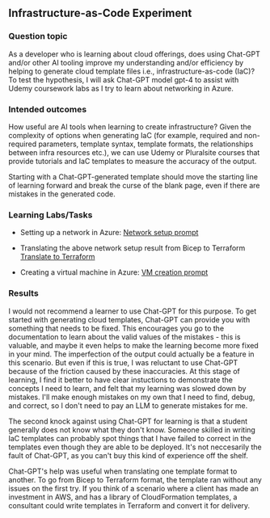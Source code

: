 ## Infrastructure-as-Code Experiment

### Question topic
As a developer who is learning about cloud offerings, does using Chat-GPT and/or other AI tooling improve my understanding and/or efficiency by helping to generate cloud template files i.e., infrastructure-as-code (IaC)? To test the hypothesis, I will ask Chat-GPT model gpt-4 to assist with Udemy coursework labs as I try to learn about networking in Azure.

### Intended outcomes
How useful are AI tools when learning to create infrastructure? Given the complexity of options when generating IaC (for example, required and non-required parameters, template syntax, template formats, the relationships between infra resources etc.), we can use Udemy or Pluralsite courses that provide tutorials and IaC templates to measure the accuracy of the output. 

Starting with a Chat-GPT-generated template should move the starting line of learning forward and break the curse of the blank page, even if there are mistakes in the generated code. 


### Learning Labs/Tasks
- Setting up a network in Azure: [Network setup prompt](azure-networks/basic-network.md)

- Translating the above network setup result from Bicep to Terraform [Translate to Terraform](azure-networks/translate-to-tf.md)

- Creating a virtual machine in Azure: [VM creation prompt](azure-vms/basic-vm.md)

### Results

I would not recommend a learner to use Chat-GPT for this purpose. To get started with generating cloud templates, Chat-GPT can provide you with something that needs to be fixed. This encourages you go to the documentation to learn about the valid values of the mistakes - this is valuable, and maybe it even helps to make the learning become more fixed in your mind. The imperfection of the output could actually be a feature in this scenario. But even if this is true, I was reluctant to use Chat-GPT because of the friction caused by these inaccuracies. At this stage of learning, I find it better to have clear instuctions to demonstrate the concepts I need to learn, and felt that my learning was slowed down by mistakes. I'll make enough mistakes on my own that I need to find, debug, and correct, so I don't need to pay an LLM to generate mistakes for me.

The second knock against using Chat-GPT for learning is that a student generally does not know what they don't know. Someone skilled in writing IaC templates can probably spot things that I have failed to correct in the templates even though they are able to be deployed. It's not neccesarily the fault of Chat-GPT, as you can't buy this kind of experience off the shelf. 

Chat-GPT's help was useful when translating one template format to another. To go from Bicep to Terraform format, the template ran without any issues on the first try. If you think of a scenario where a client has made an investment in AWS, and has a library of CloudFormation templates, a consultant could write templates in Terraform and convert it for delivery. 